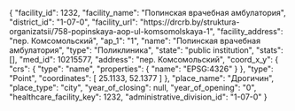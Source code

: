 {
    "facility_id": 1232,
    "facility_name": "Попинская врачебная амбулатория",
    "district_id": "1-07-0",
    "facility_url": "https:\/\/drcrb.by\/struktura-organizatsii\/758-popinskaya-aop-ul-komsomolskaya-1",
    "facility_address": "пер. Комсомольский",
    "ap_1": "1",
    "name": "Попинская врачебная амбулатория",
    "type": "Поликлиника",
    "state": "public institution",
    "stats": [],
    "med_id": 10215577,
    "address": "пер. Комсомольский",
    "coord_x_y": {
        "crs": {
            "type": "name",
            "properties": {
                "name": "EPSG:4326"
            }
        },
        "type": "Point",
        "coordinates": [
            25.1133,
            52.1377
        ]
    },
    "place_name": "Дрогичин",
    "place_type": "city",
    "year_of_closing": null,
    "year_of_opening": "0",
    "healthcare_facility_key": 1232,
    "administrative_division_id": "1-07-0"
}